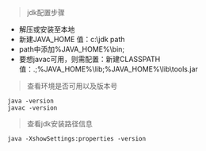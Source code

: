 > jdk配置步骤
* 解压或安装至本地
* 新建JAVA_HOME  值：c:\jdk path
* path中添加%JAVA_HOME%\bin;
* 要想javac可用，则需配置：新建CLASSPATH  值：.;%JAVA_HOME%\lib;%JAVA_HOME%\lib\tools.jar

> 查看环境是否可用以及版本号
```
java -version
javac -version
```
> 查看jdk安装路径信息
```
java -XshowSettings:properties -version
```
